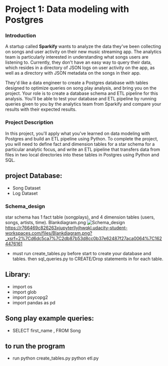 # Project 1: Data modeling with Postgres

### Introduction
A startup called **Sparkify** wants to analyze the data they've been collecting on songs and user activity on their new music streaming app. The analytics team is particularly interested in understanding what songs users are listening to. Currently, they don't have an easy way to query their data, which resides in a directory of JSON logs on user activity on the app, as well as a directory with JSON metadata on the songs in their app.

They'd like a data engineer to create a Postgres database with tables designed to optimize queries on song play analysis, and bring you on the project. Your role is to create a database schema and ETL pipeline for this analysis. You'll be able to test your database and ETL pipeline by running queries given to you by the analytics team from Sparkify and compare your results with their expected results.

### Project Description
In this project, you'll apply what you've learned on data modeling with Postgres and build an ETL pipeline using Python. To complete the project, you will need to define fact and dimension tables for a star schema for a particular analytic focus, and write an ETL pipeline that transfers data from files in two local directories into these tables in Postgres using Python and SQL.

## project Database: 
- Song Dataset
- Log Dataset

### Schema_design 
 star schema has 1 fact table (songplays), and 4 dimension tables (users, songs, artists, time). 
Blankdiagram.png
![Schema_design](Images/example.png)
https://r766469c826263xjupyterllyjhwqkl.udacity-student-workspaces.com/files/Blankdiagram.png?_xsrf=2%7Cd6dc5ca7%7C2db87b53d8cc0b37e62487f27aca0064%7C1624476161


- must run create_tables.py before start to create your database and tables. then sql_queries.py to CREATE/Drop statements in for each table.

## Library:
- import os
- import glob
- import psycopg2
- import pandas as pd

## Song play example queries:
- SELECT first_name ,  FROM Song


## to run the program 
- run python create_tables.py  python etl.py